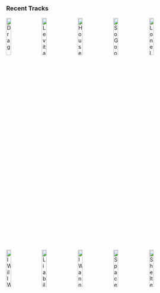 ### Recent Tracks
[<img src='https://lastfm.freetls.fastly.net/i/u/300x300/5bb114e95921162377aa2c86ccb4949a.jpg' width='16%' height='16%' alt='Drag'>](https://www.last.fm/music/day%2bwave/_/drag)&nbsp;&nbsp;&nbsp;&nbsp;[<img src='https://lastfm.freetls.fastly.net/i/u/300x300/51bac94e8204a50fb18740615c46f49c.jpg' width='16%' height='16%' alt='Levitating'>](https://www.last.fm/music/dua%2blipa/_/levitating)&nbsp;&nbsp;&nbsp;&nbsp;[<img src='https://lastfm.freetls.fastly.net/i/u/300x300/d47396e8665b48a2c8c69a94f99120f9.jpg' width='16%' height='16%' alt='House On Fire - Bonus Track'>](https://www.last.fm/music/black%2btaxi/_/house%2bon%2bfire%2b-%2bbonus%2btrack)&nbsp;&nbsp;&nbsp;&nbsp;[<img src='https://lastfm.freetls.fastly.net/i/u/300x300/f9d753853961385d01b0739ddeb54f1c.jpg' width='16%' height='16%' alt='So Good (feat. bülow)'>](https://www.last.fm/music/whethan/_/so%2bgood%2b%2528feat.%2bb%25c3%25bclow%2529)&nbsp;&nbsp;&nbsp;&nbsp;[<img src='https://lastfm.freetls.fastly.net/i/u/300x300/6d287795902513f4b856bc72933fe5cd.jpg' width='16%' height='16%' alt='Lonely (with Jonas Brothers)'>](https://www.last.fm/music/diplo/_/lonely%2b%2528with%2bjonas%2bbrothers%2529)&nbsp;&nbsp;&nbsp;&nbsp;<br>[<img src='https://lastfm.freetls.fastly.net/i/u/300x300/d08ead1880d14e7b9437fdfe4e541f66.png' width='16%' height='16%' alt='I Will Wait'>](https://www.last.fm/music/mumford%2b%2526%2bsons/_/i%2bwill%2bwait)&nbsp;&nbsp;&nbsp;&nbsp;[<img src='https://lastfm.freetls.fastly.net/i/u/300x300/3061a718bafbccc70ac73c7dafec6a09.png' width='16%' height='16%' alt='Liability'>](https://www.last.fm/music/lorde/_/liability)&nbsp;&nbsp;&nbsp;&nbsp;[<img src='https://lastfm.freetls.fastly.net/i/u/300x300/428ed108e4b0459e9e94d9f88dd02f81.jpg' width='16%' height='16%' alt='I Wanna Go'>](https://www.last.fm/music/summer%2bheart/_/i%2bwanna%2bgo)&nbsp;&nbsp;&nbsp;&nbsp;[<img src='https://lastfm.freetls.fastly.net/i/u/300x300/9a8488ad4896580730b7ce12877bc278.png' width='16%' height='16%' alt='Spaceman'>](https://www.last.fm/music/the%2bkillers/_/spaceman)&nbsp;&nbsp;&nbsp;&nbsp;[<img src='https://lastfm.freetls.fastly.net/i/u/300x300/c88d8805364a2c41dd8b430ee97ccafa.jpg' width='16%' height='16%' alt='Shelter'>](https://www.last.fm/music/porter%2brobinson/_/shelter)&nbsp;&nbsp;&nbsp;&nbsp;<br>